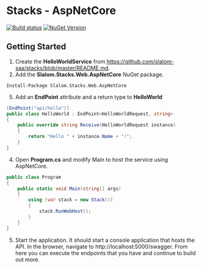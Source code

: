 # Stacks - AspNetCore

[![Build status](https://ci.appveyor.com/api/projects/status/t5ja4yo6bbfxuuwh/branch/master?svg=true)](https://ci.appveyor.com/project/slalom-saa/stacks-aspnetcore/branch/master)   [![NuGet Version](http://img.shields.io/nuget/v/Slalom.Stacks.Web.AspNetCore.svg?style=flat)](https://www.nuget.org/packages/Slalom.Stacks.Web.AspNetCore/)

## Getting Started
1. Create the **HelloWorldService** from https://github.com/slalom-saa/stacks/blob/master/README.md.
3.	Add the **Slalom.Stacks.Web.AspNetCore** NuGet package.  

```
Install-Package Slalom.Stacks.Web.AspNetCore
```
5. Add an **EndPoint** attribute and a return type to **HelloWorld**
```csharp
[EndPoint("api/hello")]
public class HelloWorld : EndPoint<HelloWorldRequest, string>
{
    public override string Receive(HelloWorldRequest instance)
    {
        return "Hello " + instance.Name + "!";
    }
}
```
4.	Open **Program.cs** and modify Main to host the service using AspNetCore.
```csharp
public class Program
{
    public static void Main(string[] args)
    {
        using (var stack = new Stack())
        {
            stack.RunWebHost();
        }
    }
}
```
5.	Start the application.  It should start a console application that hosts the API.  In the browser, navigate to http://localhost:5000/swagger. From here you can execute the endpoints that you have and continue to build out more.

